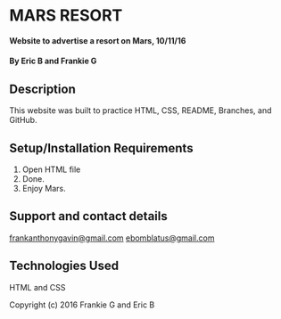 # MARS RESORT

#### Website to advertise a resort on Mars, 10/11/16

#### By Eric B and Frankie G

## Description
This website was built to practice HTML, CSS, README, Branches, and GitHub.

## Setup/Installation Requirements

 1. Open HTML file
 2. Done.
 3. Enjoy Mars.


## Support and contact details
frankanthonygavin@gmail.com
ebomblatus@gmail.com

## Technologies Used

HTML and CSS

Copyright (c) 2016 Frankie G and Eric B

